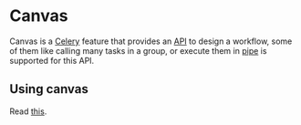 # Canvas

Canvas is a [Celery](../../essential/celery/introduction.md) feature that provides an [API](https://en.wikipedia.org/wiki/API) to design a workflow, some of them like calling many tasks in a group, or execute them in [pipe](<https://en.wikipedia.org/wiki/Pipeline_(Unix)>) is supported for this API.

## Using canvas

Read [this](https://docs.celeryq.dev/en/stable/userguide/canvas.html).
